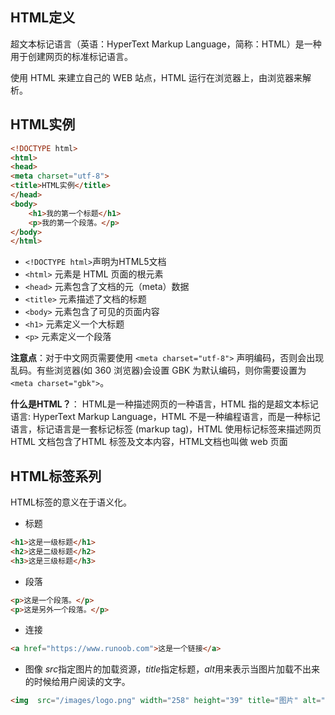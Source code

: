 ## HTML定义
超文本标记语言（英语：HyperText Markup Language，简称：HTML）是一种用于创建网页的标准标记语言。

使用 HTML 来建立自己的 WEB 站点，HTML 运行在浏览器上，由浏览器来解析。

## HTML实例
```html
<!DOCTYPE html>
<html>
<head>
<meta charset="utf-8">
<title>HTML实例</title>
</head>
<body>
    <h1>我的第一个标题</h1>
    <p>我的第一个段落。</p>
</body>
</html>
```
- ```<!DOCTYPE html>```声明为HTML5文档
- ```<html>``` 元素是 HTML 页面的根元素
- ```<head>``` 元素包含了文档的元（meta）数据
- ```<title>``` 元素描述了文档的标题
- ```<body>``` 元素包含了可见的页面内容
- ```<h1>``` 元素定义一个大标题
- ```<p>``` 元素定义一个段落

**注意点**：对于中文网页需要使用 ```<meta charset="utf-8">``` 声明编码，否则会出现乱码。有些浏览器(如 360 浏览器)会设置 GBK 为默认编码，则你需要设置为 ```<meta charset="gbk">```。

**什么是HTML？**：
HTML是一种描述网页的一种语言，HTML 指的是超文本标记语言: HyperText Markup Language，HTML 不是一种编程语言，而是一种标记语言，标记语言是一套标记标签 (markup tag)，HTML 使用标记标签来描述网页
HTML 文档包含了HTML 标签及文本内容，HTML文档也叫做 web 页面

## HTML标签系列
HTML标签的意义在于语义化。

- 标题
```html
<h1>这是一级标题</h1>
<h2>这是二级标题</h2>
<h3>这是三级标题</h3>
```
- 段落
```html
<p>这是一个段落。</p>
<p>这是另外一个段落。</p>
```
- 连接
```html
<a href="https://www.runoob.com">这是一个链接</a>
```

- 图像
*src*指定图片的加载资源，*title*指定标题，*alt*用来表示当图片加载不出来的时候给用户阅读的文字。
```html
<img  src="/images/logo.png" width="258" height="39" title="图片" alt="这是一张图片"/>
```

